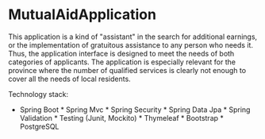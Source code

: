 # MutualAidApplication

This application is a kind of "assistant" in the search for additional earnings, or the implementation of gratuitous assistance to any person who needs it. 
Thus, the application interface is designed to meet the needs of both categories of applicants. The application is especially relevant for the province where 
the number of qualified services is clearly not enough to cover all the needs of local residents.

Technology stack:
* Spring Boot * Spring Mvc * Spring Security * Spring Data Jpa * Spring Validation * Testing (Junit, Mockito) * Thymeleaf * Bootstrap * PostgreSQL
